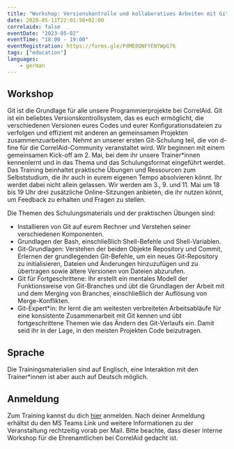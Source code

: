 ```yaml
---
title: "Workshop: Versionskontrolle und kollaboratives Arbeiten mit Git"
date: 2020-05-11T22:01:56+02:00
correlaidx: false
eventDate: "2023-05-02"
eventTime: "18:00 - 19:00"
eventRegistration: https://forms.gle/PdME8QNFYENYWpG76
tags: ["education"]
languages: 
    - german
---
```


## Workshop
Git ist die Grundlage für alle unsere Programmierprojekte bei CorrelAid. Git ist ein beliebtes Versionskontrollsystem, das es euch ermöglicht, die verschiedenen Versionen eures Codes und eurer Konfigurationsdateien zu verfolgen und effizient mit anderen an gemeinsamen Projekten zusammenzuarbeiten. 
Nehmt an unserer ersten Git-Schulung teil, die von d-fine für die CorrelAid-Community veranstaltet wird. Wir beginnen mit einem gemeinsamen Kick-off am 2. Mai, bei dem ihr unsere Trainer*innen kennenlernt und in das Thema und das Schulungsformat eingeführt werdet. Das Training beinhaltet praktische Übungen und Ressourcen zum Selbststudium, die ihr auch in eurem eigenen Tempo absolvieren könnt. Ihr werdet dabei nicht allein gelassen. Wir werden am 3., 9. und 11. Mai um 18 bis 19 Uhr drei zusätzliche Online-Sitzungen anbieten, die ihr nutzen könnt, um Feedback zu erhalten und Fragen zu stellen.

Die Themen des Schulungsmaterials und der praktischen Übungen sind:

- Installieren von Git auf eurem Rechner und Verstehen seiner verschiedenen Komponenten.
- Grundlagen der Bash, einschließlich Shell-Befehle und Shell-Variablen.
- Git-Grundlagen: Verstehen der beiden Objekte Repository und Commit, Erlernen der grundlegenden Git-Befehle, um ein neues Git-Repository zu initialisieren, Dateien und Änderungen hinzuzufügen und zu übertragen sowie ältere Versionen von Dateien abzurufen.
- Git für Fortgeschrittene: Ihr erstellt ein mentales Modell der Funktionsweise von Git-Branches und übt die Grundlagen der Arbeit mit und dem Merging von Branches, einschließlich der Auflösung von Merge-Konflikten.
- Git-Expert*in: Ihr lernt die am weitesten verbreiteten Arbeitsabläufe für eine konsistente Zusammenarbeit mit Git kennen und übt fortgeschrittene Themen wie das Ändern des Git-Verlaufs ein. Damit seid ihr in der Lage, in den meisten Projekten Code beizutragen.

## Sprache
Die Trainingsmaterialien sind auf Englisch, eine Interaktion mit den Trainer*innen ist aber auch auf Deutsch möglich. 

## Anmeldung
Zum Training kannst du dich [hier](https://forms.gle/PdME8QNFYENYWpG76) anmelden. Nach deiner Anmeldung erhältst du den MS Teams Link und weitere Informationen zu der Veranstaltung rechtzeitig vorab per Mail. Bitte beachte, dass dieser interne Workshop für die Ehrenamtlichen bei CorrelAid gedacht ist. 
